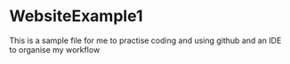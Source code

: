 WebsiteExample1
===============
This is a sample file for me to practise coding and using github and an IDE to organise my workflow
